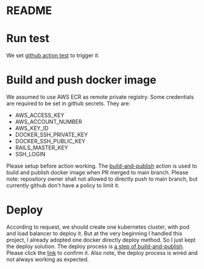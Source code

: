 # README


# Run test
We set [github action test](https://github.com/acearth/mathWork/blob/main/.github/workflows/test.yml) to trigger it.


# Build and push docker image
We assumed to use AWS ECR as remote private registry. Some credentials are required to be set in github secrets. They are:
* AWS_ACCESS_KEY
* AWS_ACCOUNT_NUMBER
* AWS_KEY_ID
* DOCKER_SSH_PRIVATE_KEY
* DOCKER_SSH_PUBLIC_KEY
* RAILS_MASTER_KEY
* SSH_LOGIN

Please setup before action working.
The [build-and-publish](https://github.com/acearth/mathWork/blob/main/.github/workflows/build.yml) action is used to build and publish docker image when PR merged to main branch. Please note: repository owner shall not allowed to directly push to main branch, but currently github don't have a policy to limit it.

# Deploy
According to request, we should create one kubernetes cluster, with pod and load balancer to deploy it. But at the very beginning I handled this project, I already adopted one docker directly deploy method. So I just kept the deploy solution.
The deploy process is [a step of build-and-publish](https://github.com/acearth/mathWork/blob/f235dc4cdee33e89afbf2aa16c996d9757cd257d/.github/workflows/build.yml#L47). Please click the [link](https://github.com/acearth/mathWork/blob/f235dc4cdee33e89afbf2aa16c996d9757cd257d/.github/workflows/build.yml#L47) to confirm it.
Also note, the deploy process is wired and not always working as expected.

